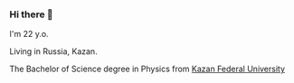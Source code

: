 ### Hi there 👋

I'm 22 y.o.

Living in Russia, Kazan.

The Bachelor of Science degree in Physics from [Kazan Federal University](https://kpfu.ru/) 
